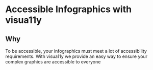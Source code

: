 # Accessible Infographics with visua11y

## Why
To be accessible, your infographics must meet a lot of accessibility requirements. With visua11y we provide an easy way to ensure your complex graphics are accessible to everyone
